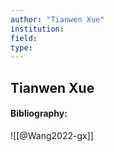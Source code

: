 ```yaml
---
author: "Tianwen Xue"
institution:
field:
type:
---
```


## Tianwen Xue
#### Bibliography:

![[@Wang2022-gx]]